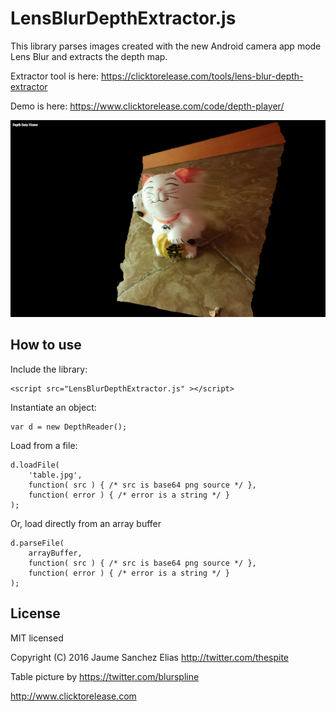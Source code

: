 LensBlurDepthExtractor.js
=========================

This library parses images created with the new Android camera app mode Lens Blur and extracts the depth map.

Extractor tool is here: https://clicktorelease.com/tools/lens-blur-depth-extractor

Demo is here: https://www.clicktorelease.com/code/depth-player/

![Snapshot](snapshot.jpg)

How to use
----------

Include the library:
<pre><code>&lt;script src="LensBlurDepthExtractor.js" &gt;&lt;/script&gt;</code></pre>

Instantiate an object:
<pre><code>var d = new DepthReader();</code></pre>

Load from a file:
<pre><code>d.loadFile( 
    'table.jpg', 
    function( src ) { /* src is base64 png source */ }, 
    function( error ) { /* error is a string */ } 
);</code></pre>

Or, load directly from an array buffer
<pre><code>d.parseFile( 
    arrayBuffer, 
    function( src ) { /* src is base64 png source */ }, 
    function( error ) { /* error is a string */ } 
);</code></pre>

License
-------

MIT licensed

Copyright (C) 2016 Jaume Sanchez Elias http://twitter.com/thespite

Table picture by https://twitter.com/blurspline

http://www.clicktorelease.com
